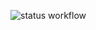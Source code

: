 ![status workflow](https://github.com/illiakrauchanka/githubcertification/actions/workflows/enable-caching.yml/badge.svg)
